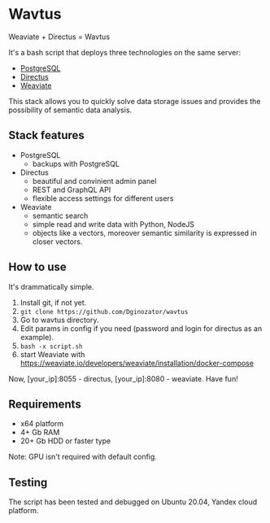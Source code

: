 # Wavtus
Weaviate + Directus = Wavtus

It's a bash script that deploys three technologies on the same server:
- [PostgreSQL](https://www.postgresql.org/)
- [Directus](https://directus.io/)
- [Weaviate](https://weaviate.io/)

This stack allows you to quickly solve data storage issues and provides the possibility of semantic data analysis.

## Stack features
- PostgreSQL
  - backups with PostgreSQL
- Directus
  - beautiful and convinient admin panel
  - REST and GraphQL API
  - flexible access settings for different users
- Weaviate
  - semantic search
  - simple read and write data with Python, NodeJS
  - objects like a vectors, moreover semantic similarity is expressed in closer vectors.

## How to use
It's drammatically simple.

1. Install git, if not yet.
2. `git clone https://github.com/Dginozator/wavtus`
3. Go to wavtus directory.
4. Edit params in config if you need (password and login for directus as an example).
4. `bash -x script.sh`
5. start Weaviate with https://weaviate.io/developers/weaviate/installation/docker-compose

Now, [your_ip]:8055 - directus, [your_ip]:8080 - weaviate. Have fun!

## Requirements

- x64 platform
- 4+ Gb RAM
- 20+ Gb HDD or faster type

Note: GPU isn't required with default config.

## Testing

The script has been tested and debugged on Ubuntu 20.04, Yandex cloud platform.
